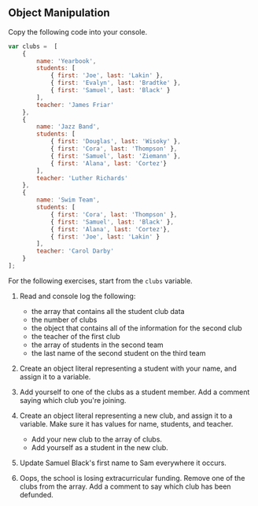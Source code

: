 ## Object Manipulation

Copy the following code into your console.

```js
var clubs =  [
    {
        name: 'Yearbook',
        students: [
            { first: 'Joe', last: 'Lakin' },
            { first: 'Evalyn', last: 'Bradtke' },
            { first: 'Samuel', last: 'Black' }
        ],
        teacher: 'James Friar'
    },
    {
        name: 'Jazz Band',
        students: [
            { first: 'Douglas', last: 'Wisoky' },
            { first: 'Cora', last: 'Thompson' },
            { first: 'Samuel', last: 'Ziemann' },
            { first: 'Alana', last: 'Cortez'}
        ],
        teacher: 'Luther Richards'
    },
    {
        name: 'Swim Team',
        students: [
            { first: 'Cora', last: 'Thompson' },
            { first: 'Samuel', last: 'Black' },
            { first: 'Alana', last: 'Cortez'},
            { first: 'Joe', last: 'Lakin' }
        ],
        teacher: 'Carol Darby'
    }
];
```

For the following exercises, start from the `clubs` variable.

1. Read and console log the following:  
    * the array that contains all the student club data
    * the number of clubs  
    * the object that contains all of the information for the second club   
    * the teacher of the first club  
    * the array of students in the second team  
    * the last name of the second student on the third team  

1. Create an object literal representing a student with your name, and assign it to a variable.

1. Add yourself to one of the clubs as a student member.  Add a comment saying which club you're joining.

1. Create an object literal representing a new club, and assign it to a variable. Make sure it has values for name, students, and teacher.

    * Add your new club to the array of clubs.  
    * Add yourself as a student in the new club.  

1. Update Samuel Black's first name to Sam everywhere it occurs.

1. Oops, the school is losing extracurricular funding.  Remove one of the clubs from the array. Add a comment to say which club has been defunded.

